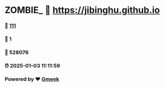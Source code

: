 # ZOMBIE_ :link: https://jibinghu.github.io 
### :page_facing_up: [111](https://jibinghu.github.io/tag.html) 
### :speech_balloon: 1 
### :hibiscus: 528076 
### :alarm_clock: 2025-01-03 11:11:59 
### Powered by :heart: [Gmeek](https://github.com/Meekdai/Gmeek)
